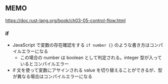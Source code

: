 ## MEMO

https://doc.rust-lang.org/book/ch03-05-control-flow.html

### if

- JavaScript で変数の存在確認をする `if number {}` のような書き方はコンパイルエラーになる
  - この場合の number は boolean として判定される。integer 型が入っているとコンパイルエラー
- if 文を使って変数にアサインされる value を切り替えることができるが、型が異なる場合はコンパイルエラーになる
